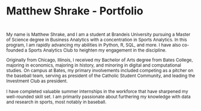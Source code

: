 # Matthew Shrake - Portfolio

# <small>
My name is Matthew Shrake, and I am a student at Brandeis University pursuing a Master of Science degree in Business Analytics with a concentration in Sports Analytics. In this program, I am rapidly advancing my abilities in Python, R, SQL, and more. I have also co-founded a Sports Analytics Club to heighten my engagement in the discipline.

Originally from Chicago, Illinois, I received my Bachelor of Arts degree from Bates College, majoring in economics, majoring in history, and minoring in digital and computational studies. On campus at Bates, my primary involvements included competing as a pitcher on the baseball team, serving as president of the Catholic Student Community, and leading the Investment Club as president.

I have completed valuable summer internships in the workforce that have sharpened my well-rounded skill set. I am primarily passionate about furthering my knowledge with data and research in sports, most notably in baseball.
</small>
